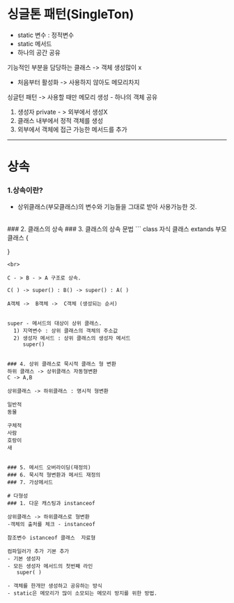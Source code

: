 # 싱글톤 패턴(SingleTon) 
- static 변수 : 정적변수
- static 메서드
- 하나의 공간 공유

기능적인 부분을 담당하는 클래스 -> 객체 생성많이 x
- 처음부터 활성화 -> 사용하지 않아도 메모리차지

싱글턴 패턴 -> 사용할 때만 메모리 생성 - 하나의 객체 공유
1) 생성자 private - > 외부에서 생성X
2) 클래스 내부에서 정적 객체를 생성
3) 외부에서 객체에 접근 가능한 메서드를 추가

-----------
# 상속
### 1.상속이란?
- 상위클래스(부모클래스)의 변수와 기능들을 그대로 받아 사용가능한 것.
<br>
### 2. 클래스의 상속
### 3. 클래스의 상속 문법
```
class 자식 클래스 extands 부모 클래스 {

}
```
<br>

C - > B - > A 구조로 상속.

C( ) -> super() : B() -> super() : A( )

A객체 ->  B객체 ->  C객체 (생성되는 순서)


super - 메서드의 대상이 상위 클래스.
  1) 지역변수 : 상위 클래스의 객체의 주소값
  2) 생성자 메서드 : 상위 클래스의 생성자 메서드
     super()


### 4. 상위 클래스로 묵시적 클래스 형 변환
하위 클래스 -> 상위클래스 자동형변환
C -> A,B

상위클래스 -> 하위클래스 : 명시적 형변환

일반적
동물

구체적
사람
호랑이
새


### 5. 메서드 오버라이딩(재정의)
### 6. 묵시적 형변환과 메서드 재정의
### 7. 가상메서드

# 다형성
### 1. 다운 캐스팅과 instanceof

상위클래스 -> 하위클래스로 형변환
-객체의 출처를 체크 - instanceof

참조변수 istanceof 클래스  자료형

컴파일러가 추가 기본 추가
- 기본 생성자
- 모든 생성자 메서드의 첫번째 라인
   super( )

- 객체를 한개만 생성하고 공유하는 방식
- static은 메모리가 많이 소모되는 메모리 방지를 위한 방법.

